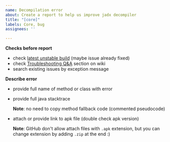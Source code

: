 ```yaml
---
name: Decompilation error
about: Create a report to help us improve jadx decompiler
title: "[core]"
labels: Core, bug
assignees: ''

---
```


**Checks before report**
- check [latest unstable build](https://bintray.com/skylot/jadx/unstable/_latestVersion#files) (maybe issue already fixed)
- check [Troubleshooting Q&A](https://github.com/skylot/jadx/wiki/Troubleshooting-Q&A) section on wiki
- search existing issues by exception message

**Describe error**
- provide full name of method or class with error
- provide full java stacktrace

  **Note**: no need to copy method fallback code (commented pseudocode)
- attach or provide link to apk file (double check apk version)

  **Note**: GitHub don't allow attach files with `.apk` extension, but you can change extension by adding `.zip` at the end :)
